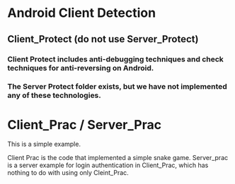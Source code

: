 # Android Client Detection

## Client_Protect (do not use Server_Protect)

### Client Protect includes anti-debugging techniques and check techniques for anti-reversing on Android.
### The Server Protect folder exists, but we have not implemented any of these technologies.





# Client_Prac / Server_Prac

This is a simple example. 

Client Prac is the code that implemented a simple snake game. Server_prac is a server example for login authentication in Client_Prac, which has nothing to do with using only Cleint_Prac.

